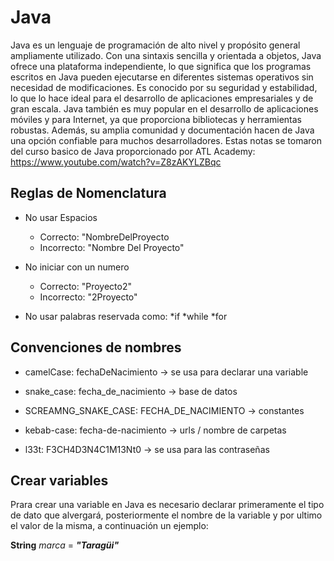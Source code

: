# Java

Java es un lenguaje de programación de alto nivel y propósito general ampliamente utilizado. Con una sintaxis sencilla y orientada a objetos, Java ofrece una plataforma independiente, lo que significa que los programas escritos en Java pueden ejecutarse en diferentes sistemas operativos sin necesidad de modificaciones. Es conocido por su seguridad y estabilidad, lo que lo hace ideal para el desarrollo de aplicaciones empresariales y de gran escala. Java también es muy popular en el desarrollo de aplicaciones móviles y para Internet, ya que proporciona bibliotecas y herramientas robustas. Además, su amplia comunidad y documentación hacen de Java una opción confiable para muchos desarrolladores. Estas notas se tomaron del curso basico de Java proporcionado por ATL Academy: https://www.youtube.com/watch?v=Z8zAKYLZBqc

## Reglas de Nomenclatura

* No usar Espacios
    * Correcto: "NombreDelProyecto
    * Incorrecto: "Nombre Del Proyecto"    

* No iniciar con un numero
    * Correcto: "Proyecto2"
    * Incorrecto: "2Proyecto"

* No usar palabras reservada como:
    *if
    *while
    *for

## Convenciones de nombres

* camelCase: fechaDeNacimiento -> se usa para declarar una variable

* snake_case: fecha_de_nacimiento -> base de datos

* SCREAMNG_SNAKE_CASE: FECHA_DE_NACIMIENTO -> constantes

* kebab-case: fecha-de-nacimiento -> urls / nombre de carpetas

* l33t: F3CH4D3N4C1M13Nt0 -> se usa para las contraseñas

## Crear variables 

Prara crear una variable en Java es necesario declarar primeramente el tipo de dato que alvergará, posteriormente el nombre de la variable y por ultimo el valor de la misma, a continuación un ejemplo:

**String** *marca* = ***"Taragüi"***


